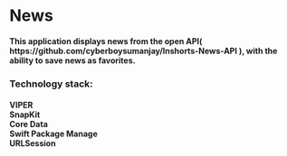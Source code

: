 # News
<h4>
This application displays news from the open API( https://github.com/cyberboysumanjay/Inshorts-News-API ), with the ability to save news as favorites.
</h4>
<h3>
Technology stack:
</h3>
<h4>
VIPER<br>SnapKit<br>Core Data<br>Swift Package Manage<br>URLSession
</h4>
